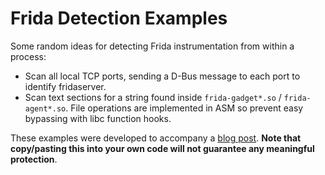 # Frida Detection Examples

Some random ideas for detecting Frida instrumentation from within a process:

- Scan all local TCP ports, sending a D-Bus message to each port to identify fridaserver.
- Scan text sections for a string found inside <code>frida-gadget*.so</code> / <code>frida-agent*.so</code>. File operations are implemented in ASM so prevent easy bypassing with libc function hooks.

These examples were developed to accompany a [blog post](https://web.archive.org/web/20200310081321/https://www.vantagepoint.sg/blog/90-the-jiu-jitsu-of-detecting-frida). **Note that copy/pasting this into your own code will not guarantee any meaningful protection**.
